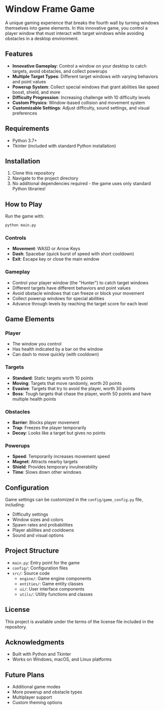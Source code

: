# Window Frame Game

A unique gaming experience that breaks the fourth wall by turning windows themselves into game elements. In this innovative game, you control a player window that must interact with target windows while avoiding obstacles in a desktop environment.

## Features

- **Innovative Gameplay**: Control a window on your desktop to catch targets, avoid obstacles, and collect powerups
- **Multiple Target Types**: Different target windows with varying behaviors and point values
- **Powerup System**: Collect special windows that grant abilities like speed boost, shield, and more
- **Difficulty Progression**: Increasing challenge with 10 difficulty levels
- **Custom Physics**: Window-based collision and movement system
- **Customizable Settings**: Adjust difficulty, sound settings, and visual preferences

## Requirements

- Python 3.7+
- Tkinter (included with standard Python installation)

## Installation

1. Clone this repository
2. Navigate to the project directory
3. No additional dependencies required - the game uses only standard Python libraries!

## How to Play

Run the game with:

```bash
python main.py
```

### Controls

- **Movement**: WASD or Arrow Keys
- **Dash**: Spacebar (quick burst of speed with short cooldown)
- **Exit**: Escape key or close the main window

### Gameplay

- Control your player window (the "Hunter") to catch target windows
- Different targets have different behaviors and point values
- Avoid obstacle windows that can freeze or block your movement
- Collect powerup windows for special abilities
- Advance through levels by reaching the target score for each level

## Game Elements

### Player
- The window you control
- Has health indicated by a bar on the window
- Can dash to move quickly (with cooldown)

### Targets
- **Standard**: Static targets worth 10 points
- **Moving**: Targets that move randomly, worth 20 points
- **Evasive**: Targets that try to avoid the player, worth 30 points
- **Boss**: Tough targets that chase the player, worth 50 points and have multiple health points

### Obstacles
- **Barrier**: Blocks player movement
- **Trap**: Freezes the player temporarily
- **Decoy**: Looks like a target but gives no points

### Powerups
- **Speed**: Temporarily increases movement speed
- **Magnet**: Attracts nearby targets
- **Shield**: Provides temporary invulnerability
- **Time**: Slows down other windows

## Configuration

Game settings can be customized in the `config/game_config.py` file, including:

- Difficulty settings
- Window sizes and colors
- Spawn rates and probabilities
- Player abilities and cooldowns
- Sound and visual options

## Project Structure

- `main.py`: Entry point for the game
- `config/`: Configuration files
- `src/`: Source code
  - `engine/`: Game engine components
  - `entities/`: Game entity classes
  - `ui/`: User interface components
  - `utils/`: Utility functions and classes

## License

This project is available under the terms of the license file included in the repository.

## Acknowledgments

- Built with Python and Tkinter
- Works on Windows, macOS, and Linux platforms

## Future Plans

- Additional game modes
- More powerup and obstacle types
- Multiplayer support
- Custom theming options